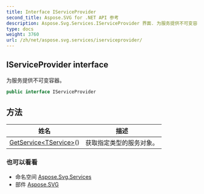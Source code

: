 ```yaml
---
title: Interface IServiceProvider
second_title: Aspose.SVG for .NET API 参考
description: Aspose.Svg.Services.IServiceProvider 界面. 为服务提供不可变容器
type: docs
weight: 3760
url: /zh/net/aspose.svg.services/iserviceprovider/
---
```

## IServiceProvider interface

为服务提供不可变容器。

```csharp
public interface IServiceProvider
```

## 方法

| 姓名 | 描述 |
| --- | --- |
| [GetService&lt;TService&gt;](../../aspose.svg.services/iserviceprovider/getservice/)() | 获取指定类型的服务对象。 |

### 也可以看看

* 命名空间 [Aspose.Svg.Services](../../aspose.svg.services/)
* 部件 [Aspose.SVG](../../)


